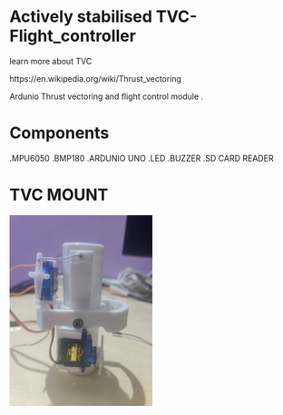 # Actively stabilised TVC-Flight_controller
learn more about TVC 
<p>
 https://en.wikipedia.org/wiki/Thrust_vectoring
<p>
Ardunio Thrust vectoring and flight control module . 

# Components 
.MPU6050
.BMP180
.ARDUNIO UNO
.LED
.BUZZER
.SD CARD READER

# TVC MOUNT
<p>
  <img width=50% src="IMAGES/IMG_20240802_182545.jpg" >
</p>


